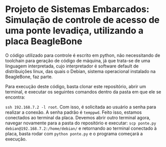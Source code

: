 # Projeto de Sistemas Embarcados: Simulação de controle de acesso de uma ponte levadiça, utilizando a placa BeagleBone

O código utilizado para controle é escrito em python, não necessitando de toolchain para geração de código de máquina, já que trata-se de uma linguagem interpretada, cujo interpretador é software default de distribuições linux, das quais o Debian, sistema operacional instalado na BeagleBone, faz parte.

Para execução deste código, basta clonar este repositório, abrir um terminal, e executar os seguintes comandos dentro da pasta em que ele se encontra:

```ssh 192.168.7.2 -l root```. Com isso, é solicitada ao usuário a senha para realizar a conexão. A senha padrão é ```temppwd```. Feito isso, estamos conectados ao terminal da placa. Devemos abrir outro terminal agora, navegar novamente para a pasta do repositório e executar: ```scp ponte.py debian@192.168.7.2:/home/debian/``` e retornando ao terminal conectado à placa, basta rodar com ```python ponte.py``` e o programa começará a execução.